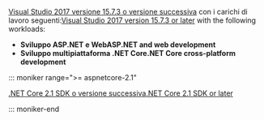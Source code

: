 <span data-ttu-id="13e26-101">[Visual Studio 2017 versione 15.7.3 o versione successiva](https://www.microsoft.com/net/download/windows) con i carichi di lavoro seguenti:</span><span class="sxs-lookup"><span data-stu-id="13e26-101">[Visual Studio 2017 version 15.7.3 or later](https://www.microsoft.com/net/download/windows) with the following workloads:</span></span>

* <span data-ttu-id="13e26-102">**Sviluppo ASP.NET e Web**</span><span class="sxs-lookup"><span data-stu-id="13e26-102">**ASP.NET and web development**</span></span>
* <span data-ttu-id="13e26-103">**Sviluppo multipiattaforma .NET Core**</span><span class="sxs-lookup"><span data-stu-id="13e26-103">**.NET Core cross-platform development**</span></span>

::: moniker range=">= aspnetcore-2.1"

[<span data-ttu-id="13e26-104">.NET Core 2.1 SDK o versione successiva</span><span class="sxs-lookup"><span data-stu-id="13e26-104">.NET Core 2.1 SDK or later</span></span>](https://www.microsoft.com/net/download/windows)

::: moniker-end
